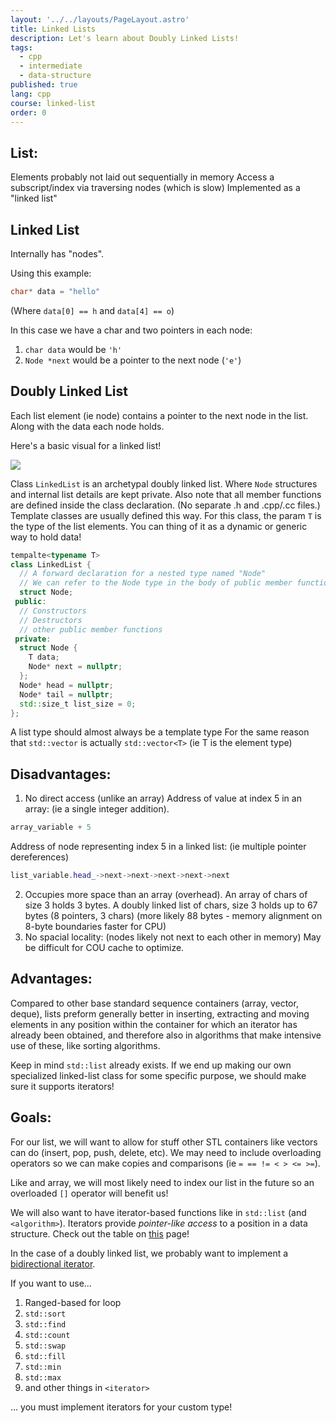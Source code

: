 ```yaml
---
layout: '../../layouts/PageLayout.astro'
title: Linked Lists
description: Let's learn about Doubly Linked Lists!
tags:
  - cpp
  - intermediate
  - data-structure
published: true
lang: cpp
course: linked-list
order: 0
---
```


## List:
Elements probably not laid out sequentially in memory
Access a subscript/index via traversing nodes (which is slow)
Implemented as a "linked list"

## Linked List
Internally has "nodes".

Using this example:
```cpp
char* data = "hello"
```

(Where `data[0] == h` and `data[4] == o`)

In this case we have a char and two pointers in each node:
1. `char data` would be `'h'`
2. `Node *next` would be a pointer to the next node (`'e'`)

## Doubly Linked List
Each list element (ie node) contains a pointer to the next node in the list. Along with the data each node holds.

Here's a basic visual for a linked list!

![](/imgs/cpp/linked_list.svg)

Class `LinkedList` is an archetypal doubly linked list. Where `Node` structures and internal list details are kept private. Also note that all member functions are defined inside the class declaration. (No separate .h and .cpp/.cc files.) Template classes are usually defined this way. For this class, the param `T` is the type of the list elements. You can thing of it as a dynamic or generic way to hold data!

```cpp
tempalte<typename T>
class LinkedList {
  // A forward declaration for a nested type named "Node"
  // We can refer to the Node type in the body of public member functions even though it hasn't been fully defined yet
  struct Node;
 public:
  // Constructors
  // Destructors
  // other public member functions
 private:
  struct Node {
    T data;
    Node* next = nullptr;
  };
  Node* head = nullptr;
  Node* tail = nullptr;
  std::size_t list_size = 0;
};
```

A list type should almost always be a template type
For the same reason that `std::vector` is actually `std::vector<T>`
(ie T is the element type)

## Disadvantages:
1. No direct access (unlike an array)
Address of value at index 5 in an array: (ie a single integer addition).
```cpp
array_variable + 5
```

Address of node representing index 5 in a linked list: (ie multiple pointer dereferences)
```cpp
list_variable.head_->next->next->next->next->next
```

2. Occupies more space than an array (overhead). An array of chars of size 3 holds 3 bytes. A doubly linked list of chars, size 3 holds up to 67 bytes (8 pointers, 3 chars) (more likely 88 bytes - memory alignment on 8-byte boundaries faster for CPU)
3. No spacial locality: (nodes likely not next to each other in memory) May be difficult for COU cache to optimize.

## Advantages:
Compared to other base standard sequence containers (array, vector, deque), lists preform generally better in inserting, extracting and moving elements in any position within the container for which an iterator has already been obtained, and therefore also in algorithms that make intensive use of these, like sorting algorithms.

Keep in mind `std::list` already exists. If we end up making our own specialized linked-list class for some specific purpose, we should make sure it supports iterators!

## Goals:

For our list, we will want to allow for stuff other STL containers like vectors can do (insert, pop, push, delete, etc). We may need to include overloading operators so we can make copies and comparisons (ie `= == != < > <= >=`).

Like and array, we will most likely need to index our list in the future so an overloaded `[]` operator will benefit us!

We will also want to have iterator-based functions like in `std::list` (and `<algorithm>`). Iterators provide _pointer-like access_ to a position in a data structure. Check out the table on [this](https://cplusplus.com/reference/iterator/) page!

In the case of a doubly linked list, we probably want to implement a [bidirectional iterator](https://cplusplus.com/reference/iterator/BidirectionalIterator/).


If you want to use...

1. Ranged-based for loop
2. `std::sort`
3. `std::find`
4. `std::count`
5. `std::swap`
6. `std::fill`
7. `std::min`
8. `std::max`
9. and other things in `<iterator>`

... you must implement iterators for your custom type!
